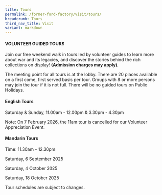 ```yaml
---
title: Tours
permalink: /former-ford-factory/visit/tours/
breadcrumb: Tours
third_nav_title: Visit
variant: markdown
---
```

#### VOLUNTEER GUIDED TOURS

Join our  free weekend walk in tours led by volunteer guides to learn more about war and its legacies, and discover the stories behind the rich collections on display!   **(Admission charges may apply)**.

The meeting point for all tours is at the lobby.  There are 20 places available on a first come, first served basis per tour.  Groups with 8 or more persons may join the tour if it is not full. There will be no guided tours on Public Holidays.  

#### **English Tours**
Saturday & Sunday, 11.00am - 12.00pm 
& 3.30pm - 4.30pm

Note: On 7 February 2026, the 11am tour is cancelled for our Volunteer Appreciation Event.

#### **Mandarin Tours**
Time: 11.30am - 12.30pm

Saturday, 6 September 2025

Saturday, 4 October 2025

Saturday, 18 October 2025

Tour schedules are subject to changes.

